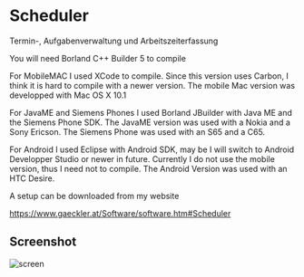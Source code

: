 # Scheduler
 Termin-, Aufgabenverwaltung und Arbeitszeiterfassung 

You will need Borland C++ Builder 5 to compile

For MobileMAC I used XCode to compile. Since this version uses Carbon, I think it is hard to compile with a newer version.
The mobile Mac version was developped with Mac OS X 10.1

For JavaME and Siemens Phones I used Borland JBuilder with Java ME and the Siemens Phone SDK.
The JavaME version was used with a Nokia and a Sony Ericson. The Siemens Phone was used with an S65 and a C65.

For Android I used Eclipse with Android SDK, may be I will switch to Android Developper Studio or newer in future. Currently I do not use the mobile version, thus I need not to compile.
The Android Version was used with an HTC Desire.


A setup can be downloaded from my website

https://www.gaeckler.at/Software/software.htm#Scheduler

## Screenshot

![screen](https://github.com/user-attachments/assets/0c89264e-89a5-4583-97c4-cb8b2d1e3118)
